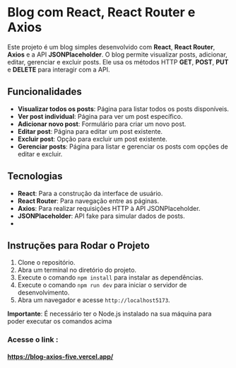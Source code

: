 # Blog com React, React Router e Axios

Este projeto é um blog simples desenvolvido com **React**, **React Router**, **Axios** e a API **JSONPlaceholder**. O blog permite visualizar posts, adicionar, editar, gerenciar e excluir posts. Ele usa os métodos HTTP **GET**, **POST**, **PUT** e **DELETE** para interagir com a API.

## Funcionalidades

- **Visualizar todos os posts**: Página para listar todos os posts disponíveis.
- **Ver post individual**: Página para ver um post específico.
- **Adicionar novo post**: Formulário para criar um novo post.
- **Editar post**: Página para editar um post existente.
- **Excluir post**: Opção para excluir um post existente.
- **Gerenciar posts**: Página para listar e gerenciar os posts com opções de editar e excluir.

## Tecnologias

- **React**: Para a construção da interface de usuário.
- **React Router**: Para navegação entre as páginas.
- **Axios**: Para realizar requisições HTTP à API JSONPlaceholder.
- **JSONPlaceholder**: API fake para simular dados de posts.
- 
## Instruções para Rodar o Projeto

1. Clone o repositório.
2. Abra um terminal no diretório do projeto.
3. Execute o comando `npm install` para instalar as dependências.
4. Execute o comando `npm run dev` para iniciar o servidor de desenvolvimento.
5. Abra um navegador e acesse `http://localhost5173`.

**Importante**: É necessário ter o Node.js instalado na sua máquina para poder executar os comandos acima
### Acesse o link : 
#### https://blog-axios-five.vercel.app/
